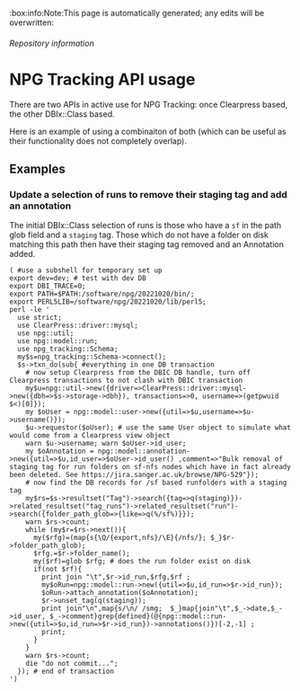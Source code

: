 <!-- Space: NPG -->
<!-- Parent: Tracking -->
<!-- Title: API usage -->

<!-- Macro: :box:([^:]+):([^:]*):(.+):
     Template: ac:box
     Icon: true
     Name: ${1}
     Title: ${2}
     Body: ${3} -->

:box:info:Note:This page is automatically generated; any edits will be overwritten:

###### Repository information

<!-- Include: docs/includes/repo-metadata.md -->

# NPG Tracking API usage

There are two APIs in active use for NPG Tracking: once Clearpress based, the other DBIx::Class based.

Here is an example of using a combinaiton of both (which can be useful as their functionality does not completely overlap).


## Examples

### Update a selection of runs to remove their staging tag and add an annotation

The initial DBIx::Class selection of runs is those who have a `sf` in the path glob field and a `staging` tag. Those which do not have a folder on disk matching this path then have their staging tag removed and an Annotation added.

```
( #use a subshell for temporary set up
export dev=dev; # test with dev DB 
export DBI_TRACE=0; 
export PATH=$PATH:/software/npg/20221020/bin/; 
export PERL5LIB=/software/npg/20221020/lib/perl5; 
perl -le '
  use strict;
  use ClearPress::driver::mysql;
  use npg::util;
  use npg::model::run;
  use npg_tracking::Schema;
  my$s=npg_tracking::Schema->connect(); 
  $s->txn_do(sub{ #everything in one DB transaction
    # now setup Clearpress from the DBIC DB handle, turn off Clearpress transactions to not clash with DBIC transaction
    my$u=npg::util->new({driver=>ClearPress::driver::mysql->new({dbh=>$s->storage->dbh}), transactions=>0, username=>(getpwuid $<)[0]});
    my $oUser = npg::model::user->new({util=>$u,username=>$u->username()});
    $u->requestor($oUser); # use the same User object to simulate what would come from a Clearpress view object
    warn $u->username; warn $oUser->id_user;
    my $oAnnotation = npg::model::annotation->new({util=>$u,id_user=>$oUser->id_user() ,comment=>"Bulk removal of staging tag for run folders on sf-nfs nodes which have in fact already been deleted. See https://jira.sanger.ac.uk/browse/NPG-529"});
    # now find the DB records for /sf based runfolders with a staging tag
    my$rs=$s->resultset("Tag")->search({tag=>q(staging)})->related_resultset("tag_runs")->related_resultset("run")->search({folder_path_glob=>{like=>q(%/sf%)}});
    warn $rs->count;
    while (my$r=$rs->next()){
      my($rfg)=(map{s{\Q/{export,nfs}/\E}{/nfs/}; $_}$r->folder_path_glob);
      $rfg.=$r->folder_name();
      my($rf)=glob $rfg; # does the run folder exist on disk
      if(not $rf){
        print join "\t",$r->id_run,$rfg,$rf ;
        my$oRun=npg::model::run->new({util=>$u,id_run=>$r->id_run});
        $oRun->attach_annotation($oAnnotation);
        $r->unset_tag(q(staging));
        print join"\n",map{s/\n/ /smg;  $_}map{join"\t",$_->date,$_->id_user, $_->comment}grep{defined}(@{npg::model::run->new({util=>$u,id_run=>$r->id_run})->annotations()})[-2,-1] ;
        print;
      }
    }
    warn $rs->count;
    die "do not commit...";
  }); # end of transaction
')
```
